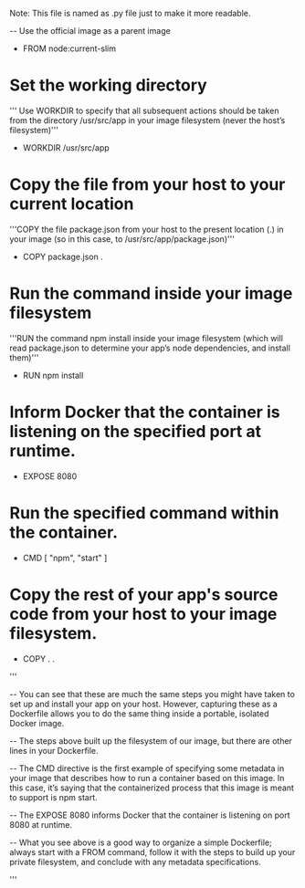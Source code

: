 Note: This file is named as .py file just to make it more readable.

-- Use the official image as a parent image
- FROM node:current-slim

# Set the working directory
''' Use WORKDIR to specify that all subsequent actions should be taken from the 
    directory /usr/src/app in your image filesystem (never the host’s filesystem)'''
- WORKDIR /usr/src/app


# Copy the file from your host to your current location
'''COPY the file package.json from your host to the present location (.) in your image (so in this case, to /usr/src/app/package.json)'''
  - COPY package.json .

# Run the command inside your image filesystem
'''RUN the command npm install inside your image filesystem 
   (which will read package.json to determine your app’s node dependencies, and install them)'''
  - RUN npm install

# Inform Docker that the container is listening on the specified port at runtime.
  - EXPOSE 8080

# Run the specified command within the container.
  - CMD [ "npm", "start" ]

# Copy the rest of your app's source code from your host to your image filesystem.
  - COPY . .
      
    
 '''
 
-- You can see that these are much the same steps you might have taken to set up and install your app on your host. 
   However, capturing these as a Dockerfile allows you to do the same thing inside a portable, isolated Docker image.

-- The steps above built up the filesystem of our image, but there are other lines in your Dockerfile.

-- The CMD directive is the first example of specifying some metadata in your image that describes how to run a container 
   based on this image. In this case, it’s saying that the containerized process that this image is meant to support is npm start.

-- The EXPOSE 8080 informs Docker that the container is listening on port 8080 at runtime.

-- What you see above is a good way to organize a simple Dockerfile; always start with a FROM command, 
   follow it with the steps to build up your private filesystem, and conclude with any metadata specifications. 

'''
